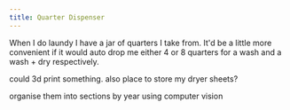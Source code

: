 ```yaml
---
title: Quarter Dispenser
---
```


When I do laundy I have a jar of quarters I take from.
It'd be a little more convenient if it would auto drop me either 4 or 8 quarters for a wash and a wash + dry respectively.

could 3d print something. also place to store my dryer sheets?

organise them into sections by year using computer vision
